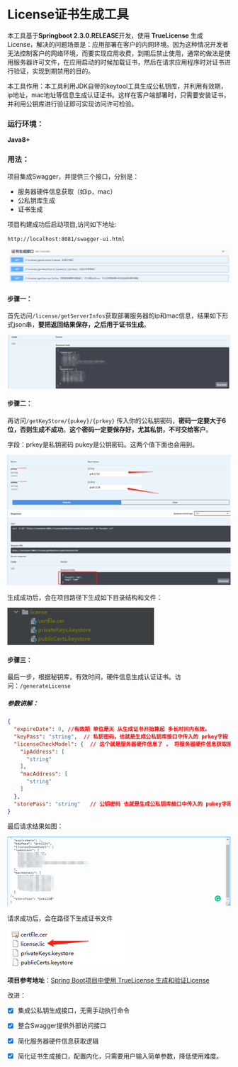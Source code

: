 # License证书生成工具

本工具基于**Springboot 2.3.0.RELEASE**开发，使用 **TrueLicense** 生成License，解决的问题场景是：应用部署在客户的内网环境。因为这种情况开发者无法控制客户的网络环境，而要实现应用收费，到期后禁止使用，通常的做法是使用服务器许可文件，在应用启动的时候加载证书，然后在请求应用程序时对证书进行验证，实现到期禁用的目的。

本工具作用：本工具利用JDK自带的keytool工具生成公私钥库，并利用有效期，ip地址，mac地址等信息生成认证证书。这样在客户端部署时，只需要安装证书，并利用公钥库进行验证即可实现访问许可检验。

### 运行环境：

**Java8+**

### 用法：

项目集成Swagger，并提供三个接口，分别是：

- 服务器硬件信息获取（如ip，mac）
- 公私钥库生成
- 证书生成

项目构建成功后启动项目,访问如下地址:

`http://localhost:8081/swagger-ui.html`

![image-20210722103440318](READMEimg/image-20210722103440318.png)

#### 步骤一：

首先访问`/license/getServerInfos`获取部署服务器的ip和mac信息，结果如下形式json串，**要把返回结果保存，之后用于证书生成**。

![image-20210722103608644](READMEimg/image-20210722103608644.png)

#### 步骤二：

再访问`/getKeyStore/{pukey}/{prkey}` 传入你的公私钥密码，**密码一定要大于6位，否则生成不成功**。**这个密码一定要保存好，尤其私钥，不可交给客户**。 

字段：prkey是私钥密码  pukey是公钥密码。这两个值下面也会用到。

![image-20210722105621617](READMEimg/image-20210722105621617.png)

生成成功后，会在项目路径下生成如下目录结构和文件：

![image-20210722105814507](READMEimg/image-20210722105814507.png)

#### 步骤三：

最后一步，根据秘钥库，有效时间，硬件信息生成认证证书。访问：`/generateLicense`

##### 参数讲解：

```json
{
  "expireDate": 0, //有效期 单位是天 从生成证书开始算起 多长时间内有效。
  "keyPass": "string",  // 私钥密码，也就是生成公私钥库接口中传入的 prkey字段   note：一定保存好且不可交给客户
  "licenseCheckModel": {  // 这个就是服务器硬件信息了 ， 将服务器硬件信息获取接口 返回的结果 放到这里即可。
    "ipAddress": [
      "string"
    ],
    "macAddress": [
      "string"
    ]
  },
  "storePass": "string"   // 公钥密码 也就是生成公私钥库接口中传入的 pukey字段
}
```

最后请求结果如图：

![image-20210722110858484](READMEimg/image-20210722110858484.png)

请求成功后，会在路径下生成证书文件

![image-20210722143200591](READMEimg/image-20210722143200591.png)





**项目参考地址**：[Spring Boot项目中使用 TrueLicense 生成和验证License](https://www.zifangsky.cn/1277.html)

改进：

- [x] 集成公私钥生成接口，无需手动执行命令
- [x] 整合Swagger提供外部访问接口
- [x] 简化服务器硬件信息获取逻辑
- [x] 简化证书生成接口，配置内化，只需要用户输入简单参数，降低使用难度。

